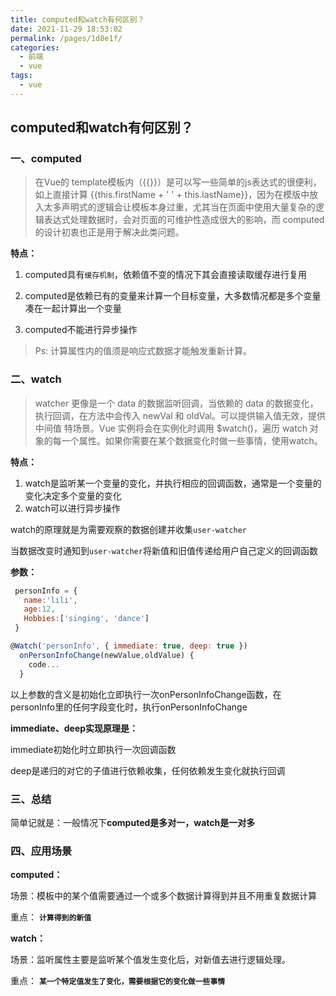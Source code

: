 ```yaml
---
title: computed和watch有何区别？
date: 2021-11-29 18:53:02
permalink: /pages/1d8e1f/
categories:
  - 前端
  - vue
tags:
  - vue
---
```


## **computed**和watch有何区别？

### 一、computed



>在Vue的 template模板内（{{}}）是可以写一些简单的js表达式的很便利，如上直接计算 {{this.firstName + ' ' + this.lastName}}，因为在模版中放入太多声明式的逻辑会让模板本身过重，尤其当在页面中使用大量复杂的逻辑表达式处理数据时，会对页面的可维护性造成很大的影响，而 computed 的设计初衷也正是用于解决此类问题。



**特点：**

1. computed具有`缓存机制`，依赖值不变的情况下其会直接读取缓存进行复用

2. computed是依赖已有的变量来计算一个目标变量，大多数情况都是多个变量凑在一起计算出一个变量

3. computed不能进行异步操作

   

> Ps: 计算属性内的值须是响应式数据才能触发重新计算。





### 二、watch



>watcher 更像是一个 data 的数据监听回调，当依赖的 data 的数据变化，执行回调，在方法中会传入 newVal 和 oldVal。可以提供输入值无效，提供中间值 特场景。Vue 实例将会在实例化时调用 $watch()，遍历 watch 对象的每一个属性。如果你需要在某个数据变化时做一些事情，使用watch。



**特点：**

1. watch是监听某一个变量的变化，并执行相应的回调函数，通常是一个变量的变化决定多个变量的变化
2. watch可以进行异步操作



watch的原理就是为需要观察的数据创建并收集`user-watcher`

当数据改变时通知到`user-watcher`将新值和旧值传递给用户自己定义的回调函数



**参数：**

```js
 personInfo = {
   name:'lili',
   age:12,
   Hobbies:['singing', 'dance']
 }

@Watch('personInfo', { immediate: true, deep: true })
  onPersonInfoChange(newValue,oldValue) {
    code...
  }
```

以上参数的含义是初始化立即执行一次onPersonInfoChange函数，在personInfo里的任何字段变化时，执行onPersonInfoChange

**immediate、deep实现原理是：**

immediate初始化时立即执行一次回调函数

deep是递归的对它的子值进行依赖收集，任何依赖发生变化就执行回调





### 三、总结

简单记就是：一般情况下**computed是多对一，watch是一对多**



### 四、应用场景



**computed：**

场景：模板中的某个值需要通过一个或多个数据计算得到并且不用重复数据计算

重点：  **`计算得到的新值`**



**watch：**

场景：监听属性主要是监听某个值发生变化后，对新值去进行逻辑处理。

重点：  **`某一个特定值发生了变化，需要根据它的变化做一些事情`**

​	